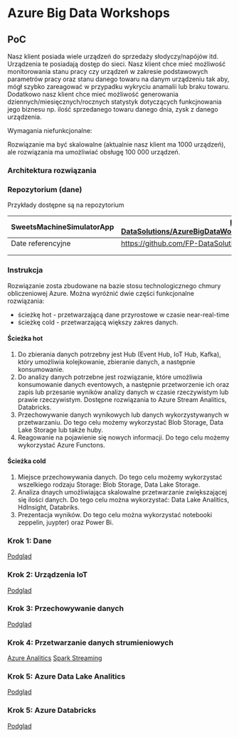 # Azure Big Data Workshops



## PoC



Nasz klient posiada wiele urządzeń do sprzedaży słodyczy/napójów itd. Urządzenia te posiadają dostęp do sieci. Nasz klient chce mieć możliwość monitorowania stanu pracy czy urządzeń w zakresie podstawowych parametrów pracy oraz stanu danego towaru na danym urządzeniu tak aby, mógł szybko zareagować w przypadku wykryciu anamalii lub braku towaru. Dodatkowo nasz klient chce mieć możliwość generowania dziennych/miesięcznych/rocznych statystyk dotyczących funkcjnowania jego biznesu np. ilość sprzedanego towaru danego dnia, zysk z danego urządzenia.

Wymagania niefunkcjonalne:

Rozwiązanie ma być skalowalne (aktualnie nasz klient ma 1000 urządzeń), ale rozwiązania ma umożliwiać obsługę 100 000 urządzeń.



### Architektura rozwiązania

### Repozytorium (dane)

Przykłady dostępne są na repozytorium 

[github]: https://github.com/FP-DataSolutions/AzureBigDataWorkshops/tree/develop	"Azure Big Data Workshops"



| SweetsMachineSimulatorApp | https://github.com/FP-DataSolutions/AzureBigDataWorkshops/tree/develop/SweetMachineSimulator/Binary |
| ------------------------- | --------------------------------------------------------------------------------------------------- |
| Date referencyjne         | https://github.com/FP-DataSolutions/AzureBigDataWorkshops/tree/develop/Data/Ref                     |
|                           |                                                                                                     |
|                           |                                                                                                     |



### Instrukcja

Rozwiązanie zosta zbudowane na bazie stosu technologicznego chmury obliczeniowej Azure. Można wyróżnić dwie części funkcjonalne rozwiązania:
* ścieżkę hot - przetwarzającą dane przyrostowe w czasie near-real-time
* ścieżkę cold - przetwarzającą większy zakres danych.

#### Ścieżka hot 
1. Do zbierania danych potrzebny jest Hub (Event Hub, IoT Hub, Kafka), który umożliwia kolejkowanie, zbieranie danych, a następnie konsumowanie.
2. Do analizy danych potrzebne jest rozwiązanie, które umożliwia konsumowanie danych eventowych, a następnie przetworzenie ich oraz zapis lub przesanie wyników analizy danych w czasie rzeczywistym lub prawie rzeczywistym. Dostępne rozwiązania to Azure Stream Analitics, Databricks.  
3. Przechowywanie danych wynikowych lub danych wykorzystywanych w przetwarzaniu. Do tego celu możemy wykorzystać Blob Storage, Data Lake Storage lub także huby.
4. Reagowanie na pojawienie się nowych informacji. Do tego celu możemy wykorzystać Azure Functons.

#### Ścieżka cold 
1. Miejsce przechowywania danych. Do tego celu możemy wykorzystać wszelkiego rodzaju Storage: Blob Storage, Data Lake Storage. 
2. Analiza dnaych umożliwiająca skalowalne przetwarzanie zwiększającej się ilości danych. Do tego celu można wykorzystać: Data Lake Analitics, HdInsight, Databriks.
3. Prezentacja wyników. Do tego celu można wykorzystać notebooki zeppelin, juypter) oraz Power Bi. 

### Krok 1: Dane 
[Podgląd](./Docs/DataSources.md)
### Krok 2: Urządzenia IoT
[Podgląd](./Docs/IoT.md)
### Krok 3: Przechowywanie danych 
[Podgląd](./Docs/Storage.md)
### Krok 4: Przetwarzanie danych strumieniowych
[Azure Analitics](./Docs/BatchProcessing.md)
[Spark Streaming](./Docs/Spark.md)
### Krok 5: Azure Data Lake Analitics
[Podgląd](./Docs/BatchProcessingADLA.md)
### Krok 5: Azure Databricks
[Podgląd](./Docs/Spark.md)
